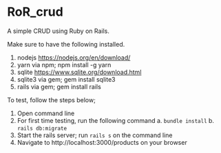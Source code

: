 # RoR_crud
A simple CRUD using Ruby on Rails.


Make sure to have the following installed.
1. nodejs
    https://nodejs.org/en/download/
2. yarn
    via npm; npm install -g yarn
3. sqlite
    https://www.sqlite.org/download.html
4. sqlite3
   via gem; gem install sqlite3
5. rails
   via gem; gem install rails
   

To test, follow the steps below;
1. Open command line
3. For first time testing, run the following command
   a. `bundle install`
   b. `rails db:migrate`
4. Start the rails server; run `rails s` on the command line
5. Navigate to http://localhost:3000/products on your browser
